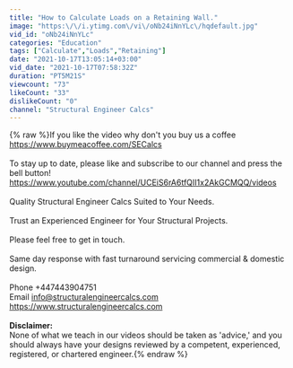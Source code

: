 ```yaml
---
title: "How to Calculate Loads on a Retaining Wall."
image: "https:\/\/i.ytimg.com\/vi\/oNb24iNnYLc\/hqdefault.jpg"
vid_id: "oNb24iNnYLc"
categories: "Education"
tags: ["Calculate","Loads","Retaining"]
date: "2021-10-17T13:05:14+03:00"
vid_date: "2021-10-17T07:58:32Z"
duration: "PT5M21S"
viewcount: "73"
likeCount: "33"
dislikeCount: "0"
channel: "Structural Engineer Calcs"
---
```

{% raw %}If you like the video why don't you buy us a coffee <a rel="nofollow" target="blank" href="https://www.buymeacoffee.com/SECalcs">https://www.buymeacoffee.com/SECalcs</a><br /><br />To stay up to date, please like and subscribe to our channel and press the bell button!<br /><a rel="nofollow" target="blank" href="https://www.youtube.com/channel/UCEiS6rA6tfQII1x2AkGCMQQ/videos">https://www.youtube.com/channel/UCEiS6rA6tfQII1x2AkGCMQQ/videos</a><br /><br />Quality Structural Engineer Calcs Suited to Your Needs. <br /><br />Trust an Experienced Engineer for Your Structural Projects.<br /><br />Please feel free to get in touch.<br /><br />Same day response with fast turnaround servicing commercial &amp; domestic design.<br /><br /> Phone +447443904751<br /> Email info@structuralengineercalcs.com<br /> <a rel="nofollow" target="blank" href="https://www.structuralengineercalcs.com">https://www.structuralengineercalcs.com</a><br /><br />**Disclaimer:**<br />None of what we teach in our videos should be taken as 'advice,' and you should always have your designs reviewed by a competent, experienced, registered, or chartered engineer.{% endraw %}
